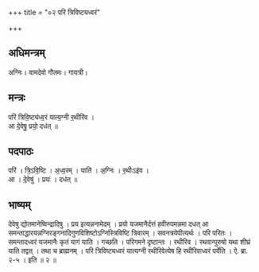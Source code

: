 +++
title = "०२ परि त्रिविष्ट्यध्वरं"

+++
## अधिमन्त्रम्
अग्निः। वामदेवो गौतमः। गायत्री।

## मन्त्रः
परि॑ त्रिवि॒ष्ट्य॑ध्व॒रं यात्य॒ग्नी र॒थीरि॑व ।  
आ दे॒वेषु॒ प्रयो॒ दध॑त् ॥

## पदपाठः
परि॑ । त्रि॒ऽवि॒ष्टि । अ॒ध्व॒रम् । याति॑ । अ॒ग्निः । र॒थीःऽइ॑व ।  
आ । दे॒वेषु॑ । प्रयः॑ । दध॑त् ॥

## भाष्यम्
देवेषु द्योतमानेष्विन्द्रादिषु । प्रय इत्यन्ननामेदम् । प्रयो यजमानैर्दत्तं हवीरुपमन्नमा दधत् आ समन्ताद्धारयन्नग्निरङ्गनादिगुणविशिष्टोऽग्निस्त्रिविष्टि त्रिवारम् । सवनत्रये‍पीत्यर्थः । परि परितः । समन्तादध्वरं यजमानैः कृतं यागं याति । गच्छति । परिगमने दृष्टान्तः । रथीरिव । रथवान्पुरुषो यथा शीघ्रं याति तद्वत् । तथा च ब्राह्मनम् । परि त्रिविष्ट्यध्वरं यात्यग्नी रथीरिवेत्येष हि रथीरिवाध्वरं पर्येति । ऐ. ब्रा. २-५ । इति ॥ २ ॥
